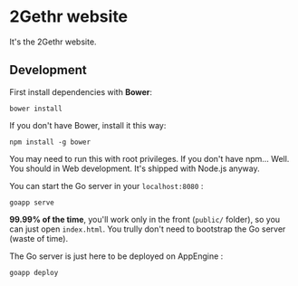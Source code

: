 # 2Gethr website

It's the 2Gethr website.

## Development

First install dependencies with **Bower**:

`bower install`

If you don't have Bower, install it this way:

`npm install -g bower`

You may need to run this with root privileges. If you don't have npm... Well. You should in Web development. It's shipped with Node.js anyway.

You can start the Go server in your `localhost:8080` :

`goapp serve`

**99.99% of the time**, you'll work only in the front (`public/` folder), so you can just open `index.html`.
You trully don't need to bootstrap the Go server (waste of time).

The Go server is just here to be deployed on AppEngine :

`goapp deploy`
